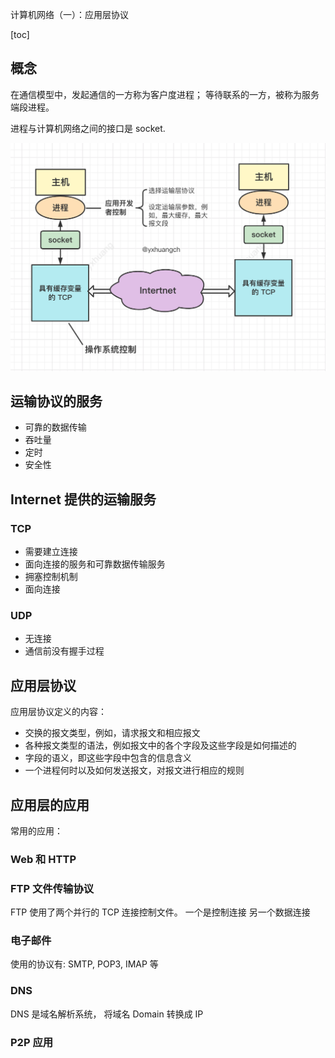 计算机网络（一）：应用层协议

[toc]

## 概念
在通信模型中，发起通信的一方称为客户度进程；
等待联系的一方，被称为服务端段进程。

进程与计算机网络之间的接口是 socket.

<img src="imag/socket_1.png">

## 运输协议的服务
- 可靠的数据传输
- 吞吐量
- 定时
- 安全性

## Internet 提供的运输服务

### TCP
- 需要建立连接
- 面向连接的服务和可靠数据传输服务
- 拥塞控制机制
- 面向连接

### UDP
- 无连接
- 通信前没有握手过程

## 应用层协议
应用层协议定义的内容：

- 交换的报文类型，例如，请求报文和相应报文
- 各种报文类型的语法，例如报文中的各个字段及这些字段是如何描述的
- 字段的语义，即这些字段中包含的信息含义
- 一个进程何时以及如何发送报文，对报文进行相应的规则


## 应用层的应用
常用的应用：

### Web 和 HTTP
### FTP 文件传输协议
  FTP 使用了两个并行的 TCP 连接控制文件。
  一个是控制连接
  另一个数据连接
  
### 电子邮件
使用的协议有: SMTP, POP3, IMAP 等

### DNS
DNS 是域名解析系统，
将域名 Domain  转换成 IP

### P2P 应用
  
  




